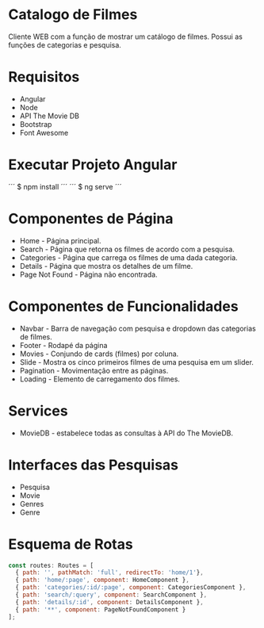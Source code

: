 ﻿# Catalogo de Filmes

Cliente WEB com a função de mostrar um catálogo de filmes. Possui as funções de categorias e pesquisa.

# Requisitos
* Angular
* Node
* API The Movie DB
* Bootstrap
* Font Awesome

# Executar Projeto Angular
´´´
$ npm install
´´´
´´´
$ ng serve
´´´


# Componentes de Página
* Home - Página principal.
* Search - Página que retorna os filmes de acordo com a pesquisa.
* Categories - Página que carrega os filmes de uma dada categoria.
* Details - Página que mostra os detalhes de um filme.
* Page Not Found - Página não encontrada.

# Componentes de Funcionalidades
* Navbar - Barra de navegação com pesquisa e dropdown das categorias de filmes.
* Footer - Rodapé da página
* Movies - Conjundo de cards (filmes) por coluna.
* Slide - Mostra os cinco primeiros filmes de uma pesquisa em um slider.
* Pagination - Movimentação entre as páginas.
* Loading - Elemento de carregamento dos filmes.

# Services
* MovieDB - estabelece todas as consultas à API do The MovieDB.

# Interfaces das Pesquisas
* Pesquisa
* Movie
* Genres
* Genre

# Esquema de Rotas
```javascript
const routes: Routes = [
  { path: '', pathMatch: 'full', redirectTo: 'home/1'},
  { path: 'home/:page', component: HomeComponent },
  { path: 'categories/:id/:page', component: CategoriesComponent },
  { path: 'search/:query', component: SearchComponent },
  { path: 'details/:id', component: DetailsComponent },
  { path: '**', component: PageNotFoundComponent }
];
```
